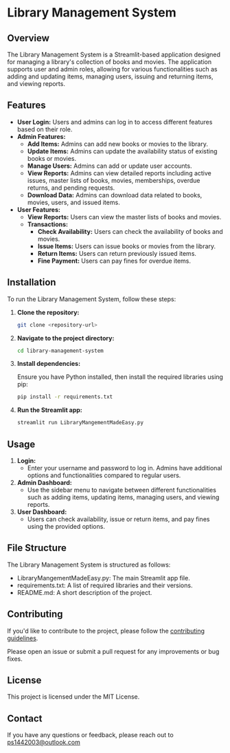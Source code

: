 # Library Management System

## Overview

The Library Management System is a Streamlit-based application designed for managing a library's collection of books and movies. The application supports user and admin roles, allowing for various functionalities such as adding and updating items, managing users, issuing and returning items, and viewing reports.

## Features

- **User Login:** Users and admins can log in to access different features based on their role.
- **Admin Features:**
  - **Add Items:** Admins can add new books or movies to the library.
  - **Update Items:** Admins can update the availability status of existing books or movies.
  - **Manage Users:** Admins can add or update user accounts.
  - **View Reports:** Admins can view detailed reports including active issues, master lists of books, movies, memberships, overdue returns, and pending requests.
  - **Download Data:** Admins can download data related to books, movies, users, and issued items.
- **User Features:**
  - **View Reports:** Users can view the master lists of books and movies.
  - **Transactions:**
    - **Check Availability:** Users can check the availability of books and movies.
    - **Issue Items:** Users can issue books or movies from the library.
    - **Return Items:** Users can return previously issued items.
    - **Fine Payment:** Users can pay fines for overdue items.

## Installation

To run the Library Management System, follow these steps:

1. **Clone the repository:**

   ```bash
   git clone <repository-url>
   ```

2. **Navigate to the project directory:**

   ```bash
   cd library-management-system
   ```

3. **Install dependencies:**

    Ensure you have Python installed, then install the required libraries using pip:

    ```bash
    pip install -r requirements.txt
    ```

4. **Run the Streamlit app:**

    ```bash
    streamlit run LibraryMangementMadeEasy.py
    ```

## Usage

1. **Login:**
    - Enter your username and password to log in. Admins have additional options and functionalities compared to regular users.
2. **Admin Dashboard:**
    - Use the sidebar menu to navigate between different functionalities such as adding items, updating items, managing users, and viewing reports.
3. **User Dashboard:**
    - Users can check availability, issue or return items, and pay fines using the provided options.

## File Structure

The Library Management System is structured as follows:

- LibraryMangementMadeEasy.py: The main Streamlit app file.
- requirements.txt: A list of required libraries and their versions.
- README.md: A short description of the project.

## Contributing

If you'd like to contribute to the project, please follow the [contributing guidelines](https://github.com/StreamlitCommunity/library-management-system/blob/main/CONTRIBUTING.md).

Please open an issue or submit a pull request for any improvements or bug fixes.

## License

This project is licensed under the MIT License.

## Contact

If you have any questions or feedback, please reach out to [ps1442003@outlook.com](mailto:ps1442003@outlook.com)
